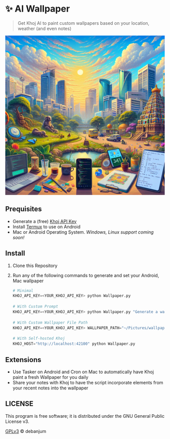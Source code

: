 ✨ AI Wallpaper
====================
> Get Khoj AI to paint custom wallpapers based on your location, weather (and even notes)


![](./assets/sample_khoj_wallpaper_2.png)


Prequisites
------------

- Generate a (free) [Khoj API Key](https://app.khoj.dev/config#clients)
- Install [Termux](https://f-droid.org/en/packages/com.termux/) to use on Android
- Mac or Android Operating System. *Windows, Linux support coming soon!*

Install
------------

1. Clone this Repository

2. Run any of the following commands to generate and set your Android, Mac wallpaper
   ```python
   # Minimal
   KHOJ_API_KEY=<YOUR_KHOJ_API_KEY> python Wallpaper.py

   # With Custom Prompt
   KHOJ_API_KEY=<YOUR_KHOJ_API_KEY> python Wallpaper.py "Generate a wallpaper based on the latest news here"

   # With Custom Wallpaper File Path
   KHOJ_API_KEY=<YOUR_KHOJ_API_KEY> WALLPAPER_PATH="~/Pictures/wallpaper.py" python Wallpaper.py

   # With Self-hosted Khoj
   KHOJ_HOST="http://localhost:42100" python Wallpaper.py

   ```

Extensions
------------
- Use Tasker on Android and Cron on Mac to automatically have Khoj paint a fresh Wallpaper for you daily
- Share your notes with Khoj to have the script incorporate elements from your recent notes into the wallpaper


LICENSE
------------
This program is free software; it is distributed under the GNU General Public License v3.

[GPLv3](LICENSE) © debanjum
